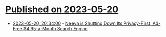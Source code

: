 # [Published on 2023-05-20](index.md)

* [2023-05-20, 20:34:00](https://yro.slashdot.org/story/23/05/20/199256/neeva-is-shutting-down-its-privacy-first-ad-free-495-a-month-search-engine?utm_source=rss1.0mainlinkanon&utm_medium=feed) - [Neeva is Shutting Down Its Privacy-First, Ad-Free $4.95-a-Month Search Engine](https://yro.slashdot.org/story/23/05/20/199256/neeva-is-shutting-down-its-privacy-first-ad-free-495-a-month-search-engine?utm_source=rss1.0mainlinkanon&utm_medium=feed)
